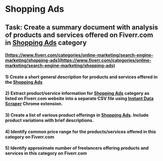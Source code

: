 # Shopping Ads
## Task: Create a summary document with analysis of products and services offered on Fiverr.com in [Shopping Ads](https://www.fiverr.com/categories/online-marketing/search-engine-marketing/shopping-ads) category
#### [https://www.fiverr.com/categories/online-marketing/search-engine-marketing/shopping-ads](https://www.fiverr.com/categories/online-marketing/search-engine-marketing/shopping-ads)
#### 1) Create a short general description for products and services offered in the [Shopping Ads](https://www.fiverr.com/categories/online-marketing/search-engine-marketing/shopping-ads)
#### 2) Extract product/service information for [Shopping Ads](https://www.fiverr.com/categories/online-marketing/search-engine-marketing/shopping-ads) category as listed on Fiverr.com website into a separate CSV file using [Instant Data Scraper](https://chrome.google.com/webstore/detail/instant-data-scraper/ofaokhiedipichpaobibbnahnkdoiiah) Chrome extension.
#### 3) Create a list of various product offerings in [Shopping Ads](https://www.fiverr.com/categories/online-marketing/search-engine-marketing/shopping-ads). Include product variations with brief descriptions.
#### 4) Identify common price range for the products/services offered in this category on Fiverr.com
#### 5) Identify approximate number of freelancers offering products and services in this category on Fiverr.com
